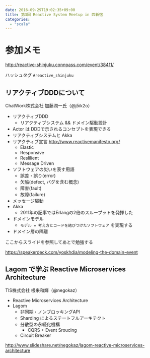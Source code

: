 ```yaml
---
date: 2016-09-29T19:02:35+09:00
title: 第3回 Reactive System Meetup in 西新宿
categories:
  - "scala"
---
```


# 参加メモ

<http://reactive-shinjuku.connpass.com/event/38411/>

ハッシュタグ `#reactive_shinjuku`

## リアクティブDDDについて

ChatWork株式会社 加藤潤一氏（@j5ik2o）

- リアクティブDDD
  - リアクティブシステム && ドメイン駆動設計
- Actor は DDDで示されるコンセプトを表現できる
- リアクティブシステムと Akka
- リアクティブ宣言 <http://www.reactivemanifesto.org/>
  - Elastic
  - Responsive
  - Reslilient
  - Message Driven
- ソフトウェアの災いを表す用語
  - 誤差・誤り(error)
  - 欠陥(defect, バグを含む概念)
  - 障害(fault)
  - 故障(failure)
- メッセージ駆動
- Akka
  - 2011年の記事ではErlangの2倍のスループットを発揮した
- ドメインモデル
  - `モデル = 考え方とコードを結びつけたソフトウェア` を実現する
- ドメイン層の隔離

ここからスライドを参照してあとで勉強する

<https://speakerdeck.com/yoskhdia/modeling-the-domain-event>

## Lagom で学ぶ Reactive Microservices Architecture

TIS株式会社 根来和輝（@negokaz）

- Reactive Microservices Architecture
- Lagom
  - 非同期・ノンブロッキングAPI
  - Sharding によるステートフルアーキテクト
  - 分散型の永続化機構
    - CQRS + Event Sroucing
  - Circuit Breaker

<http://www.slideshare.net/negokaz/lagom-reactive-microservices-architecture>
